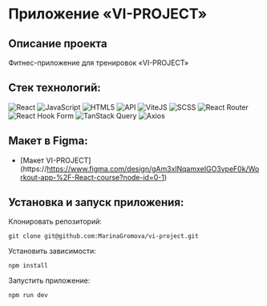 # Приложение «VI-PROJECT»

## Описание проекта

Фитнес-приложение для тренировок «VI-PROJECT»

## Стек технологий:

![React](https://img.shields.io/badge/-React-191919?style=for-the-badge&logo=React)
![JavaScript](https://img.shields.io/badge/-JavaScript-191919?style=for-the-badge&logo=JavaScript)
![HTML5](https://img.shields.io/badge/-HTML5-191919?style=for-the-badge&logo=HTML5&logoColor=red)
![API](https://img.shields.io/badge/-API-191919?style=for-the-badge)
![ViteJS](https://img.shields.io/badge/-ViteJS-%2F%3AbadgeContent)
![SCSS](https://img.shields.io/badge/-SCSS-cd6799)
![React Router](https://img.shields.io/badge/-React%20Router-c03)
![React Hook Form](https://img.shields.io/badge/React%20Hook%20Form-%23f69)
![TanStack Query](https://img.shields.io/badge/TanStack%20Query-f36)
![Axios](https://img.shields.io/badge/Axios-%23909)

## Макет в Figma:

- [Макет VI-PROJECT] (https://https://www.figma.com/design/gAm3xlNqamxeIGO3vpeF0k/Workout-app-%2F-React-course?node-id=0-1)

## Установка и запуск приложения:

Клонировать репозиторий:

    git clone git@github.com:MarinaGromova/vi-project.git

Установить зависимости:

    npm install

Запустить приложение:

    npm run dev
